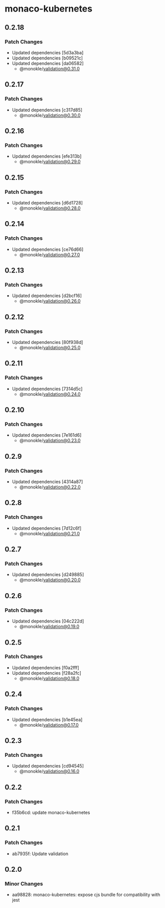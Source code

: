 # monaco-kubernetes

## 0.2.18

### Patch Changes

- Updated dependencies [5d3a3ba]
- Updated dependencies [b09521c]
- Updated dependencies [da06582]
  - @monokle/validation@0.31.0

## 0.2.17

### Patch Changes

- Updated dependencies [c317d85]
  - @monokle/validation@0.30.0

## 0.2.16

### Patch Changes

- Updated dependencies [efe313b]
  - @monokle/validation@0.29.0

## 0.2.15

### Patch Changes

- Updated dependencies [d6d1728]
  - @monokle/validation@0.28.0

## 0.2.14

### Patch Changes

- Updated dependencies [ce76d66]
  - @monokle/validation@0.27.0

## 0.2.13

### Patch Changes

- Updated dependencies [d2bcf16]
  - @monokle/validation@0.26.0

## 0.2.12

### Patch Changes

- Updated dependencies [80f938d]
  - @monokle/validation@0.25.0

## 0.2.11

### Patch Changes

- Updated dependencies [7314d5c]
  - @monokle/validation@0.24.0

## 0.2.10

### Patch Changes

- Updated dependencies [7e161d6]
  - @monokle/validation@0.23.0

## 0.2.9

### Patch Changes

- Updated dependencies [4314a87]
  - @monokle/validation@0.22.0

## 0.2.8

### Patch Changes

- Updated dependencies [7d12c6f]
  - @monokle/validation@0.21.0

## 0.2.7

### Patch Changes

- Updated dependencies [d249885]
  - @monokle/validation@0.20.0

## 0.2.6

### Patch Changes

- Updated dependencies [04c222d]
  - @monokle/validation@0.19.0

## 0.2.5

### Patch Changes

- Updated dependencies [f0a2fff]
- Updated dependencies [f28a2fc]
  - @monokle/validation@0.18.0

## 0.2.4

### Patch Changes

- Updated dependencies [b1e45ea]
  - @monokle/validation@0.17.0

## 0.2.3

### Patch Changes

- Updated dependencies [cd94545]
  - @monokle/validation@0.16.0

## 0.2.2

### Patch Changes

- f35b6cd: update monaco-kubernetes

## 0.2.1

### Patch Changes

- ab7935f: Update validation

## 0.2.0

### Minor Changes

- aa98828: monaco-kubernetes: expose cjs bundle for compatibility with jest
